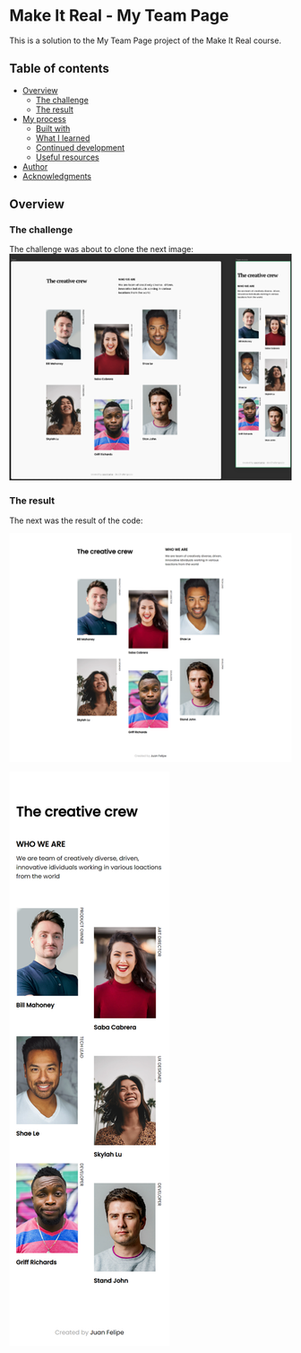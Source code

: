 # Make It Real - My Team Page

This is a solution to the My Team Page project of the Make It Real course.

## Table of contents

- [Overview](#overview)
  - [The challenge](#the-challenge)
  - [The result](#the-result)
- [My process](#my-process)
  - [Built with](#built-with)
  - [What I learned](#what-i-learned)
  - [Continued development](#continued-development)
  - [Useful resources](#useful-resources)
- [Author](#author)
- [Acknowledgments](#acknowledgments)


## Overview

### The challenge

The challenge was about to clone the next image:
![](./img/desktop-preview.jpg)

### The result
The next was the result of the code:

![](./img/screenshot-ds.png)

![](./img/screenshot-mb.png)
